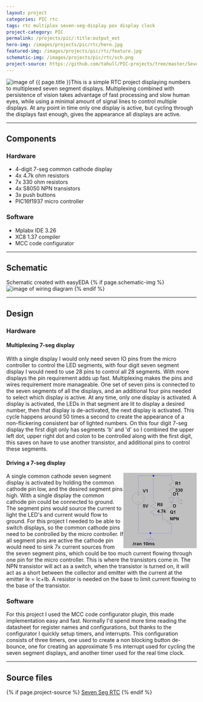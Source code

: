 ```yaml
---
layout: project
categories: PIC rtc
tags: rtc multiplex seven-seg-display pov display clock
project-category: PIC
permalink: /projects/pic/:title:output_ext
hero-img: /images/projects/pic/rtc/hero.jpg
featured-img: /images/projects/pic/rtc/feature.jpg
schematic-img: /images/projects/pic/rtc/sch.png
project-source: https://github.com/tahull/PIC-projects/tree/master/Seven_Seg_RTC.X
---
```


<img src="{{ page.featured-img }}" alt="image of {{ page.title }}" title = "{{ page.title }}" class="img-fluid mr-3" style="float:left;"/>
This is a simple RTC project displaying numbers to multiplexed seven segment displays. Multiplexing combined with persistence of vision takes advantage of fast processing and slow human eyes, while using a minimal amount of signal lines to control multiple displays. At any point in time only one display is active, but cycling through the displays fast enough, gives the appearance all displays are active.

---
## Components
### Hardware
- 4-digit 7-seg common cathode display
- 4x 4.7k ohm resistors
- 7x 330 ohm resistors
- 4x S8050 NPN transistors
- 3x push buttons
- PIC16f1937 micro controller

### Software
- Mplabx IDE 3.26
- XC8 1.37 compiler
- MCC code configurator

---
## Schematic
Schematic created with easyEDA
{% if page.schematic-img %}
  <img src="{{ page.schematic-img }}" alt="image of wiring diagram" title="wiring diagram" class="img-fluid"/>
{% endif %}

---
## Design
### Hardware
#### Multiplexing 7-seg display
With a single display I would only need seven IO pins from the micro controller to control the LED segments, with four digit seven segment display I would need to use 28 pins to control all 28 segments. With more displays the pin requirement adds up fast. Multiplexing makes the pins and wires requirement more manageable. One set of seven pins is connected to the seven segments of all the displays, and an additional four pins needed to select which display is active. At any time, only one display is activated. A display is activated, the LEDs in that segment are lit to display a desired number, then that display is de-activated, the next display is activated. This cycle happens around 50 times a second to create the appearance of a non-flickering consistent bar of lighted numbers.
On this four digit 7-seg display the first digit only has segments 'b' and 'd' so I combined the upper left dot, upper right dot and colon to be controlled along with the first digit, this saves on have to use another transistor, and additional pins to control these segments.

#### Driving a 7-seg display
<img src="/images/projects/pic/rtc/npn-cir.png" alt="image of wiring diagram of npn circuit" title="npn circuit" class="img-fluid" style="float:right;"/>
A single common cathode seven segment display is activated by holding the common cathode pin low, and the desired segment pins high. With a single display the common cathode pin could be connected to ground. The segment pins would source the current to light the LED's and current would flow to ground. For this project I needed to be able to switch displays, so the common cathode pins need to be controlled by the micro controller. If all segment pins are active the cathode pin would need to sink 7x current sources from the seven segment pins, which could be too much current flowing through one pin for the micro controller. This is where the transistors come in. The NPN transistor will act as a switch, when the transistor is turned on, it will act as a short between the collector and emitter with the current at the emitter Ie = Ic+Ib. A resistor is needed on the base to limit current flowing to the base of the transistor.

### Software
For this project I used the MCC code configurator plugin, this made implementation easy and fast.  Normally I'd spend more time reading the datasheet for register names and configurations, but thanks to the configurator I quickly setup timers, and interrupts. This configuration consists of three timers, one used to create a non blocking button de-bounce, one for creating an approximate 5 ms interrupt used for cycling the seven segment displays, and another timer used for the real time clock.

---
## Source files
{% if page.project-source %}
  <a href="{{ page.project-source }}">Seven Seg RTC</a>
{% endif %}
